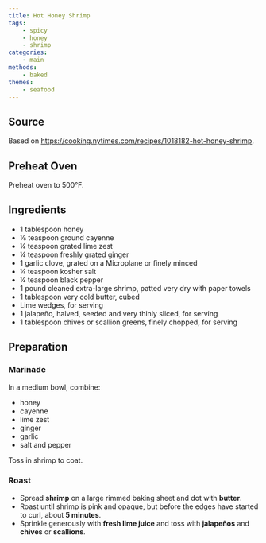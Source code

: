 ```yaml
---
title: Hot Honey Shrimp
tags:
    - spicy
    - honey
    - shrimp
categories: 
    - main
methods:
    - baked
themes:
    - seafood
---
```


## Source

Based on https://cooking.nytimes.com/recipes/1018182-hot-honey-shrimp.

## Preheat Oven

Preheat oven to 500°F.

## Ingredients

-   1 tablespoon honey
-   ⅛ teaspoon ground cayenne
-   ¼ teaspoon grated lime zest
-   ¼ teaspoon freshly grated ginger
-   1 garlic clove, grated on a Microplane or finely minced
-   ¼ teaspoon kosher salt
-   ¼ teaspoon black pepper
-   1 pound cleaned extra-large shrimp, patted very dry with paper
    towels
-   1 tablespoon very cold butter, cubed
-   Lime wedges, for serving
-   1 jalapeño, halved, seeded and very thinly sliced, for serving
-   1 tablespoon chives or scallion greens, finely chopped, for serving

## Preparation

### Marinade

In a medium bowl, combine:

-   honey
-   cayenne
-   lime zest
-   ginger
-   garlic
-   salt and pepper

Toss in shrimp to coat.

### Roast

-   Spread **shrimp** on a large rimmed baking sheet and dot with
    **butter**.
-   Roast until shrimp is pink and opaque, but before the edges have
    started to curl, about **5 minutes**.
-   Sprinkle generously with **fresh lime juice** and toss with
    **jalapeños** and **chives** or **scallions**.
